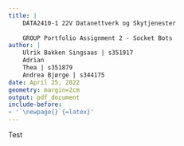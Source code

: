 ```yaml
---
title: |
    DATA2410-1 22V Datanettverk og Skytjenester
    
    GROUP Portfolio Assignment 2 - Socket Bots
author: | 
    Ulrik Bakken Singsaas | s351917
    Adrian
    Thea | s351879
    Andrea Bjørge | s344175
date: April 25, 2022
geometry: margin=2cm
output: pdf_document
include-before:
- '`\newpage{}`{=latex}'
---
```


<!--  command to run: 
pandoc rapport.md -s -o rapport.pdf --pdf-engine=xelatex --variable monofont="SFMono Nerd Font Mono" --toc --highlight-style=tango
 -->

Test